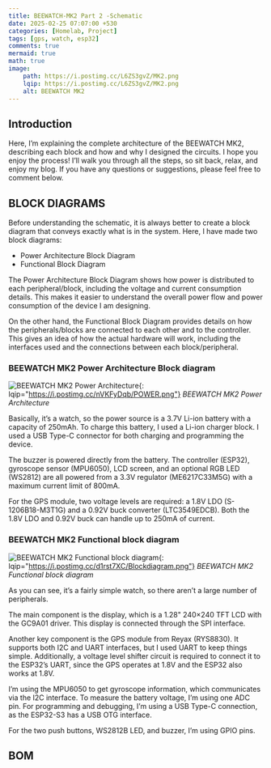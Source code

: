 ```yaml
---
title: BEEWATCH-MK2 Part 2 -Schematic
date: 2025-02-25 07:07:00 +530
categories: [Homelab, Project]
tags: [gps, watch, esp32]
comments: true
mermaid: true
math: true
image:
    path: https://i.postimg.cc/L6ZS3gvZ/MK2.png
    lqip: https://i.postimg.cc/L6ZS3gvZ/MK2.png
    alt: BEEWATCH MK2
---
```

## Introduction 

Here, I’m explaining the complete architecture of the BEEWATCH MK2, describing each block and how and why I designed the circuits.
I hope you enjoy the process! I’ll walk you through all the steps, so sit back, relax, and enjoy my blog. If you have any questions or suggestions, please feel free to comment below.

## BLOCK DIAGRAMS

Before understanding the schematic, it is always better to create a block diagram that conveys exactly what is in the system. Here, I have made two block diagrams:

- Power Architecture Block Diagram
- Functional Block Diagram

The Power Architecture Block Diagram shows how power is distributed to each peripheral/block, including the voltage and current consumption details. This makes it easier to understand the overall power flow and power consumption of the device I am designing.

On the other hand, the Functional Block Diagram provides details on how the peripherals/blocks are connected to each other and to the controller. This gives an idea of how the actual hardware will work, including the interfaces used and the connections between each block/peripheral.

### BEEWATCH MK2 Power Architecture Block diagram
![BEEWATCH MK2 Power Architecture](https://i.postimg.cc/nVKFyDqb/POWER.png){: lqip="https://i.postimg.cc/nVKFyDqb/POWER.png"}
_BEEWATCH MK2 Power Architecture_

Basically, it’s a watch, so the power source is a 3.7V Li-ion battery with a capacity of 250mAh. To charge this battery, I used a Li-ion charger block. I used a USB Type-C connector for both charging and programming the device.

The buzzer is powered directly from the battery. The controller (ESP32), gyroscope sensor (MPU6050), LCD screen, and an optional RGB LED (WS2812) are all powered from a 3.3V regulator (ME6217C33M5G) with a maximum current limit of 800mA.

For the GPS module, two voltage levels are required: a 1.8V LDO (S-1206B18-M3T1G) and a 0.92V buck converter (LTC3549EDCB). Both the 1.8V LDO and 0.92V buck can handle up to 250mA of current.

### BEEWATCH MK2 Functional block diagram
![BEEWATCH MK2 Functional block diagram](https://i.postimg.cc/d1rst7XC/Blockdiagram.png){: lqip="https://i.postimg.cc/d1rst7XC/Blockdiagram.png"}
_BEEWATCH MK2 Functional block diagram_

As you can see, it’s a fairly simple watch, so there aren’t a large number of peripherals.

The main component is the display, which is a 1.28" 240×240 TFT LCD with the GC9A01 driver. This display is connected through the SPI interface.

Another key component is the GPS module from Reyax (RYS8830). It supports both I2C and UART interfaces, but I used UART to keep things simple. Additionally, a voltage level shifter circuit is required to connect it to the ESP32’s UART, since the GPS operates at 1.8V and the ESP32 also works at 1.8V.

I’m using the MPU6050 to get gyroscope information, which communicates via the I2C interface. To measure the battery voltage, I’m using one ADC pin. For programming and debugging, I’m using a USB Type-C connection, as the ESP32-S3 has a USB OTG interface.

For the two push buttons, WS2812B LED, and buzzer, I’m using GPIO pins.

## BOM

